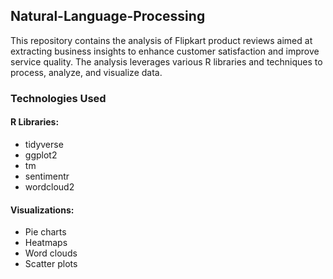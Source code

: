 ## Natural-Language-Processing
This repository contains the analysis of Flipkart product reviews aimed at extracting business insights to enhance customer satisfaction and improve service quality. The analysis leverages various R libraries and techniques to process, analyze, and visualize data.

### Technologies Used
#### R Libraries:
- tidyverse
- ggplot2
- tm
- sentimentr
- wordcloud2

#### Visualizations:
- Pie charts
- Heatmaps
- Word clouds
- Scatter plots
